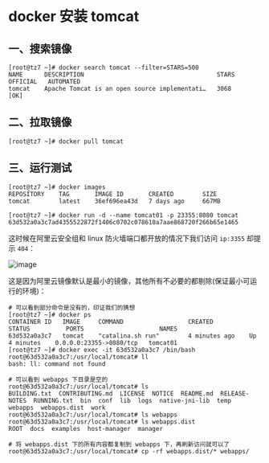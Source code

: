 # docker 安装 tomcat

## 一、搜索镜像

```shell
[root@tz7 ~]# docker search tomcat --filter=STARS=500
NAME      DESCRIPTION                                     STARS     OFFICIAL   AUTOMATED
tomcat    Apache Tomcat is an open source implementati…   3068      [OK]
```

## 二、拉取镜像

```shell
[root@tz7 ~]# docker pull tomcat
```

## 三、运行测试

```shell
[root@tz7 ~]# docker images
REPOSITORY    TAG       IMAGE ID       CREATED        SIZE
tomcat        latest    36ef696ea43d   7 days ago     667MB

[root@tz7 ~]# docker run -d --name tomcat01 -p 23355:8080 tomcat
63d532a0a3c7ad4355522872f1406c0702c078610a7aae868720f266b65e1465
```

这时候在阿里云安全组和 linux 防火墙端口都开放的情况下我们访问 `ip:3355` 却提示 `404`：

![image](https://github.com/TomatoZ7/notes-of-tz/blob/master/images/docker_tomcat1.png)

这是因为阿里云镜像默认是最小的镜像，其他所有不必要的都剔除(保证最小可运行的环境)：

```shell
# 可以看到部分命令是没有的，印证我们的猜想
[root@tz7 ~]# docker ps
CONTAINER ID   IMAGE     COMMAND                  CREATED          STATUS          PORTS                     NAMES
63d532a0a3c7   tomcat    "catalina.sh run"        4 minutes ago    Up 4 minutes    0.0.0.0:23355->8080/tcp   tomcat01
[root@tz7 ~]# docker exec -it 63d532a0a3c7 /bin/bash
root@63d532a0a3c7:/usr/local/tomcat# ll
bash: ll: command not found

# 可以看到 webapps 下目录是空的
root@63d532a0a3c7:/usr/local/tomcat# ls
BUILDING.txt  CONTRIBUTING.md  LICENSE	NOTICE	README.md  RELEASE-NOTES  RUNNING.txt  bin  conf  lib  logs  native-jni-lib  temp  webapps  webapps.dist  work
root@63d532a0a3c7:/usr/local/tomcat# ls webapps
root@63d532a0a3c7:/usr/local/tomcat# ls webapps.dist
ROOT  docs  examples  host-manager  manager

# 将 webapps.dist 下的所有内容都复制到 webapps 下，再刷新访问就可以了
root@63d532a0a3c7:/usr/local/tomcat# cp -rf webapps.dist/* webapps/
```